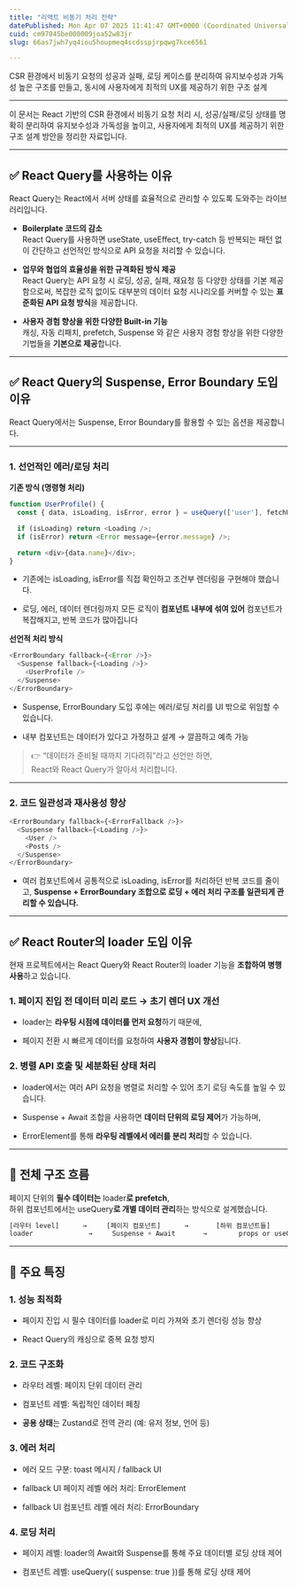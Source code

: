```yaml
---
title: "리액트 비동기 처리 전략"
datePublished: Mon Apr 07 2025 11:41:47 GMT+0000 (Coordinated Universal Time)
cuid: cm97045be000009joa52w83jr
slug: 66as7jwh7yq4iou5houpmeq4scdsspjrpqwg7kce6561

---
```


CSR 환경에서 비동기 요청의 성공과 실패, 로딩 케이스를 분리하여 유지보수성과 가독성 높은 구조를 만들고, 동시에 사용자에게 최적의 UX를 제공하기 위한 구조 설계

---

이 문서는 React 기반의 CSR 환경에서 비동기 요청 처리 시, 성공/실패/로딩 상태를 명확히 분리하여 유지보수성과 가독성을 높이고, 사용자에게 최적의 UX를 제공하기 위한 구조 설계 방안을 정리한 자료입니다.

---

## ✅ React Query를 사용하는 이유

React Query는 React에서 서버 상태를 효율적으로 관리할 수 있도록 도와주는 라이브러리입니다.

* **Boilerplate 코드의 감소**  
    React Query를 사용하면 useState, useEffect, try-catch 등 반복되는 패턴 없이 간단하고 선언적인 방식으로 API 요청을 처리할 수 있습니다.
    
* **업무와 협업의 효율성을 위한 규격화된 방식 제공**  
    React Query는 API 요청 시 로딩, 성공, 실패, 재요청 등 다양한 상태를 기본 제공함으로써, 복잡한 로직 없이도 대부분의 데이터 요청 시나리오를 커버할 수 있는 **표준화된 API 요청 방식**을 제공합니다.
    
* **사용자 경험 향상을 위한 다양한 Built-in 기능**  
    캐싱, 자동 리패치, prefetch, Suspense 와 같은 사용자 경험 향상을 위한 다양한 기법들을 **기본으로 제공**합니다.
    

---

## ✅ React Query의 Suspense, Error Boundary 도입 이유

React Query에서는 Suspense, Error Boundary를 활용할 수 있는 옵션을 제공합니다.

---

### 1\. 선언적인 에러/로딩 처리

**기존 방식 (명령형 처리)**

```javascript
function UserProfile() {
  const { data, isLoading, isError, error } = useQuery(['user'], fetchUser);

  if (isLoading) return <Loading />;
  if (isError) return <Error message={error.message} />;

  return <div>{data.name}</div>;
}
```

* 기존에는 isLoading, isError를 직접 확인하고 조건부 렌더링을 구현해야 했습니다.
    
* 로딩, 에러, 데이터 렌더링까지 모든 로직이 **컴포넌트 내부에 섞여 있어** 컴포넌트가 복잡해지고, 반복 코드가 많아집니다
    

**선언적 처리 방식**

```javascript
<ErrorBoundary fallback={<Error />}>
  <Suspense fallback={<Loading />}>
    <UserProfile />
  </Suspense>
</ErrorBoundary>
```

* Suspense, ErrorBoundary 도입 후에는 에러/로딩 처리를 UI 밖으로 위임할 수 있습니다.
    
* 내부 컴포넌트는 데이터가 있다고 가정하고 설계 → 깔끔하고 예측 가능
    

> 👉 “데이터가 준비될 때까지 기다려줘”라고 선언만 하면,  
> React와 React Query가 알아서 처리합니다.

---

### 2\. 코드 일관성과 재사용성 향상

```javascript
<ErrorBoundary fallback={<ErrorFallback />}>
  <Suspense fallback={<Loading />}>
    <User />
    <Posts />
  </Suspense>
</ErrorBoundary>
```

* 여러 컴포넌트에서 공통적으로 isLoading, isError를 처리하던 반복 코드를 줄이고, **Suspense + ErrorBoundary 조합으로 로딩 + 에러 처리 구조를 일관되게 관리할 수 있습니다.**
    

---

## ✅ React Router의 loader 도입 이유

현재 프로젝트에서는 React Query와 React Router의 loader 기능을 **조합하여 병행 사용**하고 있습니다.

### 1\. 페이지 진입 전 데이터 미리 로드 → 초기 렌더 UX 개선

* loader는 **라우팅 시점에 데이터를 먼저 요청**하기 때문에,
    
* 페이지 전환 시 빠르게 데이터를 요청하여 **사용자 경험이 향상**됩니다.
    

### 2\. 병렬 API 호출 및 세분화된 상태 처리

* loader에서는 여러 API 요청을 병렬로 처리할 수 있어 초기 로딩 속도를 높일 수 있습니다.
    
* Suspense + Await 조합을 사용하면 **데이터 단위의 로딩 제어**가 가능하며,
    
* ErrorElement를 통해 **라우팅 레벨에서 에러를 분리 처리**할 수 있습니다.
    

---

## 🧭 전체 구조 흐름

페이지 단위의 **필수 데이터는** loader**로 prefetch**,  
하위 컴포넌트에서는 useQuery**로 개별 데이터 관리**하는 방식으로 설계했습니다.

```javascript
[라우터 level]      →     [페이지 컴포넌트]      →       [하위 컴포넌트들]
loader              →     Suspense + Await       →        props or useQuery
```

---

## 🧩 주요 특징

### 1\. 성능 최적화

* 페이지 진입 시 필수 데이터를 loader로 미리 가져와 초기 렌더링 성능 향상
    
* React Query의 캐싱으로 중복 요청 방지
    

### 2\. 코드 구조화

* 라우터 레벨: 페이지 단위 데이터 관리
    
* 컴포넌트 레벨: 독립적인 데이터 페칭
    
* **공용 상태**는 Zustand로 전역 관리 (예: 유저 정보, 언어 등)
    

### 3\. 에러 처리

* 에러 모드 구분: toast 메시지 / fallback UI
    
* fallback UI 페이지 레벨 에러 처리: ErrorElement
    
* fallback UI 컴포넌트 레벨 에러 처리: ErrorBoundary
    

### 4\. 로딩 처리

* 페이지 레벨: loader의 Await와 Suspense를 통해 주요 데이터별 로딩 상태 제어
    
* 컴포넌트 레벨: useQuery({ suspense: true })를 통해 로딩 상태 제어